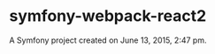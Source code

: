 symfony-webpack-react2
======================

A Symfony project created on June 13, 2015, 2:47 pm.
